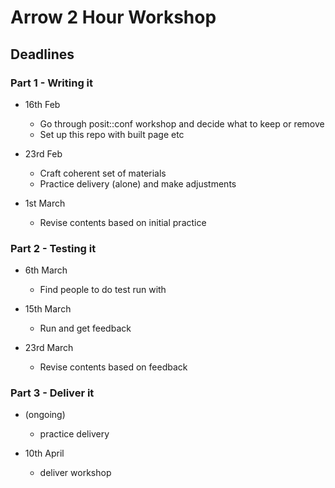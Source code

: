 # Arrow 2 Hour Workshop

## Deadlines

### Part 1 - Writing it

* 16th Feb
  * Go through posit::conf workshop and decide what to keep or remove
  * Set up this repo with built page etc

* 23rd Feb
  * Craft coherent set of materials
  * Practice delivery (alone) and make adjustments

* 1st March
  * Revise contents based on initial practice
 
### Part 2 - Testing it

* 6th March
  * Find people to do test run with

* 15th March
  * Run and get feedback
  
* 23rd March
  * Revise contents based on feedback
 
### Part 3 - Deliver it

* (ongoing)
  * practice delivery 

* 10th April
  * deliver workshop 
